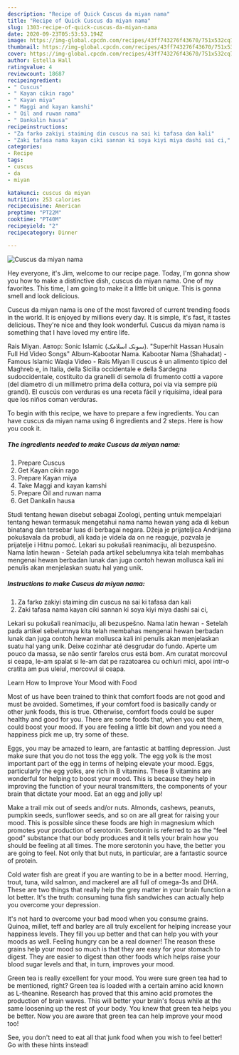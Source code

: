 ```yaml
---
description: "Recipe of Quick Cuscus da miyan nama"
title: "Recipe of Quick Cuscus da miyan nama"
slug: 1303-recipe-of-quick-cuscus-da-miyan-nama
date: 2020-09-23T05:53:53.194Z
image: https://img-global.cpcdn.com/recipes/43ff743276f43670/751x532cq70/cuscus-da-miyan-nama-recipe-main-photo.jpg
thumbnail: https://img-global.cpcdn.com/recipes/43ff743276f43670/751x532cq70/cuscus-da-miyan-nama-recipe-main-photo.jpg
cover: https://img-global.cpcdn.com/recipes/43ff743276f43670/751x532cq70/cuscus-da-miyan-nama-recipe-main-photo.jpg
author: Estella Hall
ratingvalue: 4
reviewcount: 18687
recipeingredient:
- " Cuscus"
- " Kayan cikin rago"
- " Kayan miya"
- " Maggi and kayan kamshi"
- " Oil and ruwan nama"
- " Dankalin hausa"
recipeinstructions:
- "Za farko zakiyi staiming din cuscus na sai ki tafasa dan kali"
- "Zaki tafasa nama kayan ciki sannan ki soya kiyi miya dashi sai ci,"
categories:
- Recipe
tags:
- cuscus
- da
- miyan

katakunci: cuscus da miyan 
nutrition: 253 calories
recipecuisine: American
preptime: "PT22M"
cooktime: "PT40M"
recipeyield: "2"
recipecategory: Dinner

---
```



![Cuscus da miyan nama](https://img-global.cpcdn.com/recipes/43ff743276f43670/751x532cq70/cuscus-da-miyan-nama-recipe-main-photo.jpg)

Hey everyone, it's Jim, welcome to our recipe page. Today, I'm gonna show you how to make a distinctive dish, cuscus da miyan nama. One of my favorites. This time, I am going to make it a little bit unique. This is gonna smell and look delicious.

Cuscus da miyan nama is one of the most favored of current trending foods in the world. It is enjoyed by millions every day. It is simple, it's fast, it tastes delicious. They're nice and they look wonderful. Cuscus da miyan nama is something that I have loved my entire life.

Rais Miyan. Автор: Sonic Islamic (سونک اسلامک). &#34;Superhit Hassan Husain Full Hd Video Songs&#34; Album-Kabootar Nama. Kabootar Nama (Shahadat) - Famous Islamic Waqia Video - Rais Miyan Il cuscus è un alimento tipico del Maghreb e, in Italia, della Sicilia occidentale e della Sardegna sudoccidentale, costituito da granelli di semola di frumento cotti a vapore (del diametro di un millimetro prima della cottura, poi via via sempre più grandi). El cuscús con verduras es una receta fácil y riquísima, ideal para que los niños coman verduras.


To begin with this recipe, we have to prepare a few ingredients. You can have cuscus da miyan nama using 6 ingredients and 2 steps. Here is how you cook it.

<!--inarticleads1-->

##### The ingredients needed to make Cuscus da miyan nama:

1. Prepare  Cuscus
1. Get  Kayan cikin rago
1. Prepare  Kayan miya
1. Take  Maggi and kayan kamshi
1. Prepare  Oil and ruwan nama
1. Get  Dankalin hausa


Studi tentang hewan disebut sebagai Zoologi, penting untuk mempelajari tentang hewan termasuk mengetahui nama nama hewan yang ada di kebun binatang dan tersebar luas di berbagai negara. Džeja je prijateljica Andrijana pokušavala da probudi, ali kada je videla da on ne reaguje, pozvala je prijatelje i Hitnu pomoć. Lekari su pokušali reanimaciju, ali bezuspešno. Nama latin hewan - Setelah pada artikel sebelumnya kita telah membahas mengenai hewan berbadan lunak dan juga contoh hewan mollusca kali ini penulis akan menjelaskan suatu hal yang unik. 

<!--inarticleads2-->

##### Instructions to make Cuscus da miyan nama:

1. Za farko zakiyi staiming din cuscus na sai ki tafasa dan kali
1. Zaki tafasa nama kayan ciki sannan ki soya kiyi miya dashi sai ci,


Lekari su pokušali reanimaciju, ali bezuspešno. Nama latin hewan - Setelah pada artikel sebelumnya kita telah membahas mengenai hewan berbadan lunak dan juga contoh hewan mollusca kali ini penulis akan menjelaskan suatu hal yang unik. Deixe cozinhar até desgrudar do fundo. Aperte um pouco da massa, se não sentir farelos crus está bom. Am curatat morcovul si ceapa, le-am spalat si le-am dat pe razatoarea cu ochiuri mici, apoi intr-o cratita am pus uleiul, morcovul si ceapa. 

Learn How to Improve Your Mood with Food


Most of us have been trained to think that comfort foods are not good and must be avoided. Sometimes, if your comfort food is basically candy or other junk foods, this is true. Otherwise, comfort foods could be super healthy and good for you. There are some foods that, when you eat them, could boost your mood. If you are feeling a little bit down and you need a happiness pick me up, try some of these.

Eggs, you may be amazed to learn, are fantastic at battling depression. Just make sure that you do not toss the egg yolk. The egg yolk is the most important part of the egg in terms of helping elevate your mood. Eggs, particularly the egg yolks, are rich in B vitamins. These B vitamins are wonderful for helping to boost your mood. This is because they help in improving the function of your neural transmitters, the components of your brain that dictate your mood. Eat an egg and jolly up!

Make a trail mix out of seeds and/or nuts. Almonds, cashews, peanuts, pumpkin seeds, sunflower seeds, and so on are all great for raising your mood. This is possible since these foods are high in magnesium which promotes your production of serotonin. Serotonin is referred to as the "feel good" substance that our body produces and it tells your brain how you should be feeling at all times. The more serotonin you have, the better you are going to feel. Not only that but nuts, in particular, are a fantastic source of protein.

Cold water fish are great if you are wanting to be in a better mood. Herring, trout, tuna, wild salmon, and mackerel are all full of omega-3s and DHA. These are two things that really help the grey matter in your brain function a lot better. It's the truth: consuming tuna fish sandwiches can actually help you overcome your depression. 

It's not hard to overcome your bad mood when you consume grains. Quinoa, millet, teff and barley are all truly excellent for helping increase your happiness levels. They fill you up better and that can help you with your moods as well. Feeling hungry can be a real downer! The reason these grains help your mood so much is that they are easy for your stomach to digest. They are easier to digest than other foods which helps raise your blood sugar levels and that, in turn, improves your mood.

Green tea is really excellent for your mood. You were sure green tea had to be mentioned, right? Green tea is loaded with a certain amino acid known as L-theanine. Research has proved that this amino acid promotes the production of brain waves. This will better your brain's focus while at the same loosening up the rest of your body. You knew that green tea helps you be better. Now you are aware that green tea can help improve your mood too!

See, you don't need to eat all that junk food when you wish to feel better! Go  with  these hints  instead!

